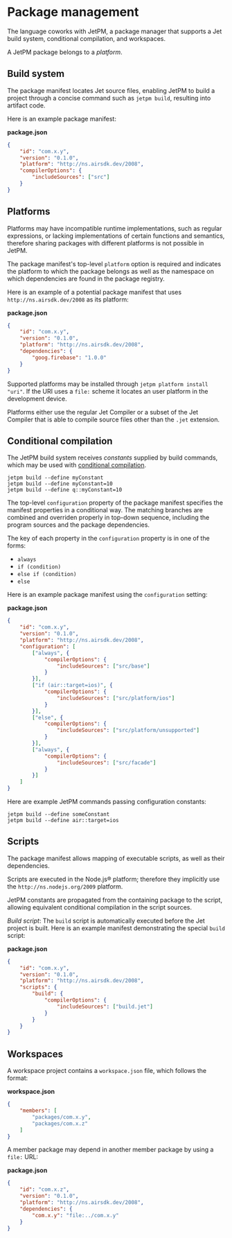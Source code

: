 # Package management

The language coworks with JetPM, a package manager that supports a Jet build system, conditional compilation, and workspaces.

A JetPM package belongs to a *platform*.

## Build system

The package manifest locates Jet source files, enabling JetPM to build a project through a concise command such as `jetpm build`, resulting into artifact code.

Here is an example package manifest:

**package.json**

```json
{
    "id": "com.x.y",
    "version": "0.1.0",
    "platform": "http://ns.airsdk.dev/2008",
    "compilerOptions": {
        "includeSources": ["src"]
    }
}
```

## Platforms

Platforms may have incompatible runtime implementations, such as regular expressions, or lacking implementations of certain functions and semantics, therefore sharing packages with different platforms is not possible in JetPM.

The package manifest's top-level `platform` option is required and indicates the platform to which the package belongs as well as the namespace on which dependencies are found in the package registry.

Here is an example of a potential package manifest that uses `http://ns.airsdk.dev/2008` as its platform:

**package.json**

```json
{
    "id": "com.x.y",
    "version": "0.1.0",
    "platform": "http://ns.airsdk.dev/2008",
    "dependencies": {
        "goog.firebase": "1.0.0"
    }
}
```

Supported platforms may be installed through `jetpm platform install "uri"`. If the URI uses a `file:` scheme it locates an user platform in the development device.

Platforms either use the regular Jet Compiler or a subset of the Jet Compiler that is able to compile source files other than the `.jet` extension.

## Conditional compilation

The JetPM build system receives *constants* supplied by build commands, which may be used with [conditional compilation](conditional-compilation.md).

```plain
jetpm build --define myConstant
jetpm build --define myConstant=10
jetpm build --define q::myConstant=10
```

The top-level `configuration` property of the package manifest specifies the manifest properties in a conditional way. The matching branches are combined and overriden properly in top-down sequence, including the program sources and the package dependencies.

The key of each property in the `configuration` property is in one of the forms:

* `always`
* `if (condition)`
* `else if (condition)`
* `else`

Here is an example package manifest using the `configuration` setting:

**package.json**

```json
{
    "id": "com.x.y",
    "version": "0.1.0",
    "platform": "http://ns.airsdk.dev/2008",
    "configuration": [
        ["always", {
            "compilerOptions": {
                "includeSources": ["src/base"]
            }
        }],
        ["if (air::target=ios)", {
            "compilerOptions": {
                "includeSources": ["src/platform/ios"]
            }
        }],
        ["else", {
            "compilerOptions": {
                "includeSources": ["src/platform/unsupported"]
            }
        }],
        ["always", {
            "compilerOptions": {
                "includeSources": ["src/facade"]
            }
        }]
    ]
}
```

Here are example JetPM commands passing configuration constants:

```plain
jetpm build --define someConstant
jetpm build --define air::target=ios
```

## Scripts

The package manifest allows mapping of executable scripts, as well as their dependencies.

Scripts are executed in the Node.js® platform; therefore they implicitly use the `http://ns.nodejs.org/2009` platform.

JetPM constants are propagated from the containing package to the script, allowing equivalent conditional compilation in the script sources.

*Build script*: The `build` script is automatically executed before the Jet project is built. Here is an example manifest demonstrating the special `build` script:

**package.json**

```json
{
    "id": "com.x.y",
    "version": "0.1.0",
    "platform": "http://ns.airsdk.dev/2008",
    "scripts": {
        "build": {
            "compilerOptions": {
                "includeSources": ["build.jet"]
            }
        }
    }
}
```

## Workspaces

A workspace project contains a `workspace.json` file, which follows the format:

**workspace.json**

```json
{
    "members": [
        "packages/com.x.y",
        "packages/com.x.z"
    ]
}
```

A member package may depend in another member package by using a `file:` URL:

**package.json**

```json
{
    "id": "com.x.z",
    "version": "0.1.0",
    "platform": "http://ns.airsdk.dev/2008",
    "dependencies": {
        "com.x.y": "file:../com.x.y"
    }
}
```